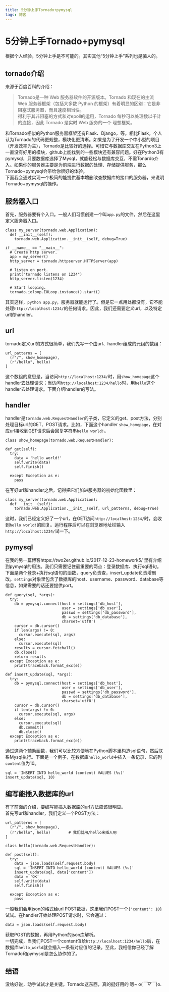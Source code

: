 ```yaml
---  
title: 5分钟上手Tornado+pymysql  
tags: 博客  
---  
```

  
# 5分钟上手Tornado+pymysql  
  
根据个人经验，5分钟上手是不可能的。其实其他“5分钟上手”系列也是骗人的。  
  
## tornado介绍  
来源于百度百科的介绍：  
> Tornado是一种 Web 服务器软件的开源版本。Tornado 和现在的主流 Web 服务器框架（包括大多数 Python 的框架）有着明显的区别：它是非阻塞式服务器，而且速度相当快。  
得利于其非阻塞的方式和对epoll的运用，Tornado 每秒可以处理数以千计的连接，因此 Tornado 是实时 Web 服务的一个 理想框架。  
  
和Tornado相似的Python服务器框架还有Flask、Django，等。相比Flask，个人认为Tornado的代码更规整，模块化更清晰。如果是为了开发一个中小型的项目（开发效率为主），Tornado是比较好的选择。可惜它与数据库交互在Python3上一直没有好用的模块，github上能找到的一些模块还有兼容问题。好在Python3有pymysql，只要数据库选择了Mysql，就能轻松与数据库交互，不需Tonardo介入。如果你的服务器主要是为前端进行数据的处理、存储提供服务，那么Tornado+pymysql会带给你很好的体验。  
下面我会通过实现一个极简的能提供基本增删改查数据库的接口的服务器，来说明Tornado+pymysql的操作。  
  
## 服务器入口  
首先，服务器要有个入口。一般人们习惯创建一个叫`app.py`的文件，然后在这里定义服务器入口。  
```  
class my_server(tornado.web.Application):  
  def __init__(self):  
    tornado.web.Application.__init__(self, debug=True)  
  
if __name__ == "__main__":  
  # Create http server.  
  app = my_server()  
  http_server = tornado.httpserver.HTTPServer(app)  
  
  # listen on port.  
  print("tornado listens on 1234")  
  http_server.listen(1234)  
  
  # Start looping.  
  tornado.ioloop.IOLoop.instance().start()  
```  
其实这样，`python app.py`，服务器就能运行了。但是它一点用处都没有，它不能处理`http://localhost:1234/`的任何请求。因此，我们还需要定义url，以及特定url的handler。  
  
## url  
tornado定义url的方式很简单，我们先写一个由url、handler组成的元组的数组：  
```  
url_patterns = [  
  (r"/", show_homepage),  
  (r"/hello", hello)  
]  
```  
这个数组的意思是，当访问`http://localhost:1234/`时，用`show_homepage`这个handler去处理请求；当访问`http://localhost:1234/hello`时，用`hello`这个handler去处理请求。下面介绍handler的写法。  
  
## handler  
handler是`tornado.web.RequestHandler`的子类，它定义的get、post方法，分别处理目标url的GET、POST请求。比如，下面这个handler `show_homepage`，在对应url接收到GET请求后会回复字符串`hello world!`。  
```  
class show_homepage(tornado.web.RequestHandler):  
  
def get(self):  
  try:  
    data = 'hello world!'  
    self.write(data)  
    self.finish()  
    
  except Exception as e:  
    pass  
```  
在写好url和handler之后，记得把它们加进服务器的初始化函数里：  
```  
class my_server(tornado.web.Application):  
  def __init__(self):  
    tornado.web.Application.__init__(self, url_patterns, debug=True)  
```  
这时，我们已经定义好了一个url，在GET访问`http://localhost:1234/`时，会收到`hello world!`的回复。运行程序后可以在浏览器地址栏输入`http://localhost:1234/`试一下。  
  
## pymysql  
在我的另一篇博客https://two2er.github.io/2017-12-23-homework5/ 里有介绍到pymysql的用法。我们只需要记住最重要的两点：登录数据库、执行sql语句。下面是两个登录+执行sql语句的函数，query负责查，insert_update负责增删改。`settings`对象里包含了数据库的host、username、password、database等信息，如果需要的话还要提供port。  
```  
def query(sql, *args):  
  try:  
    db = pymysql.connect(host = settings['db_host'],  
                         user = settings['db_user'],  
                         passwd = settings['db_password'],  
                         db = settings['db_database'],  
                         charset='utf8')  
    cursor = db.cursor()  
    if len(args) != 0:  
      cursor.execute(sql, args)  
    else:  
      cursor.execute(sql)  
    results = cursor.fetchall()  
    db.close()  
    return results  
  except Exception as e:  
    print(traceback.format_exc(e))  
  
def insert_update(sql, *args):  
  try:  
    db = pymysql.connect(host = settings['db_host'],  
                         user = settings['db_user'],  
                         passwd = settings['db_password'],  
                         db = settings['db_database'],  
                         charset='utf8')  
    cursor = db.cursor()  
    if len(args) != 0:  
      cursor.execute(sql, args)  
    else:  
      cursor.execute(sql)  
      db.commit()  
      db.close()  
  except Exception as e:  
    print(traceback.format_exc(e))  
```  
通过这两个辅助函数，我们可以比较方便地在Python脚本里构造sql语句，然后联系Mysql执行。下面是一个例子，在数据库`hello_world`中插入一条记录，它的列`content`值为10。  
```  
sql = 'INSERT INTO hello_world (content) VALUES (%s)'  
insert_update(sql, 10)  
```  
  
## 编写能插入数据库的url  
有了前面的介绍，要编写能插入数据库的url方法应该很明显。  
首先写url和handler，我们定义一个POST方法：  
```  
url_patterns = [  
  (r"/", show_homepage),  
  (r"/hello", hello)        # 我们就用/hello来插入吧  
]  
  
class hello(tornado.web.RequestHandler):  
  
def post(self):  
  try:  
    data = json.loads(self.request.body)  
    sql = 'INSERT INTO hello_world (content) VALUES (%s)'  
    insert_update(sql, data['content'])  
    data = 'OK'  
    self.write(data)  
    self.finish()  
    
  except Exception as e:  
    pass  
```  
一般我们会用json的格式给url POST数据，这里我们POST一个`{'content': 10}`试试。在handler开始处理POST请求时，它会通过：  
```  
data = json.loads(self.request.body)  
```  
获取POST的数据，再用Python的json库解析。  
一切完成，当我们POST一个content值给`http://localhost:1234/hello`后，在数据库`hello_world`就会插入一条有对应值的记录。至此，我相信你已经了解Tornado和pymysql是怎么协作的了。  
  
## 结语  
没啥好说，动手试试才是关键。Tornado这东西，真的挺好用的 嗯~ o(*￣▽￣*)o.  
  
  
  
